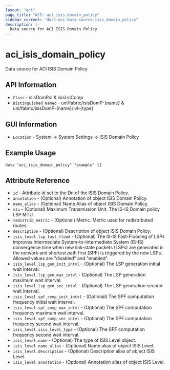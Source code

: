 ```yaml
---
layout: "aci"
page_title: "ACI: aci_isis_domain_policy"
sidebar_current: "docs-aci-data-source-isis_domain_policy"
description: |-
  Data source for ACI ISIS Domain Policy
---
```


# aci_isis_domain_policy #
Data source for ACI ISIS Domain Policy


## API Information ##
* `Class` - isisDomPol & isisLvlComp
* `Distinguished Named` - uni/fabric/isisDomP-{name} & uni/fabric/isisDomP-{name}/lvl-{type}

## GUI Information ##
* `Location` - System -> System Settings -> ISIS Domain Policy



## Example Usage ##
```hcl
data "aci_isis_domain_policy" "example" {}
```

## Attribute Reference ##
* `id` - Attribute id set to the Dn of the ISIS Domain Policy.
* `annotation` - (Optional) Annotation of object ISIS Domain Policy.
* `name_alias` - (Optional) Name Alias of object ISIS Domain Policy.
* `mtu` - (Optional) Maximum Transmission Unit. The IS-IS Domain policy LSP MTU.
* `redistrib_metric` - (Optional) Metric. Metric used for redistributed routes.
* `description` - (Optional) Description of object ISIS Domain Policy.
* `isis_level.lsp_fast_flood` - (Optional) The IS-IS Fast-Flooding of LSPs improves Intermediate System-to-Intermediate System (IS-IS) convergence time when new link-state packets (LSPs) are generated in the network and shortest path first (SPF) is triggered by the new LSPs. Allowed values are "disabled" and "enabled".
* `isis_level.lsp_gen_init_intvl` - (Optional) The LSP generation initial wait interval. 
* `isis_level.lsp_gen_max_intvl` - (Optional) The LSP generation maximum wait interval. 
* `isis_level.lsp_gen_sec_intvl` - (Optional) The LSP generation second wait interval. 
* `isis_level.spf_comp_init_intvl` - (Optional) The SPF computation frequency initial wait interval. 
* `isis_level.spf_comp_max_intvl` - (Optional) The SPF computation frequency maximum wait interval.  
* `isis_level.spf_comp_sec_intvl` - (Optional) The SPF computation frequency second wait interval.
* `isis_level.isis_level_type` - (Optional) The SPF computation frequency second wait interval. 
* `isis_level.name` - (Optional) The type of ISIS Level object. 
* `isis_level.name_alias` - (Optional) Name alias of object ISIS Level.
* `isis_level.description` - (Optional) Description alias of object ISIS Level.
* `isis_level.annotation` - (Optional) Annotation alias of object ISIS Level.
